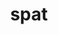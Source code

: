 ---
category: 4-letters
denotation: null
name: spat
reference_link: https://www.etymonline.com/word/spat
root_language: null
root_name: null
title: spat
type: free
word_sums:
- respelling: spat
  sum: 'Spat + '
---